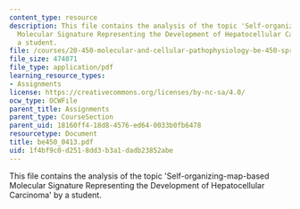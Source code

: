```yaml
---
content_type: resource
description: This file contains the analysis of the topic 'Self-organizing-map-based
  Molecular Signature Representing the Development of Hepatocellular Carcinoma' by
  a student.
file: /courses/20-450-molecular-and-cellular-pathophysiology-be-450-spring-2005/1f4bf9c0d2518dd3b3a1dadb23852abe_be450_0413.pdf
file_size: 474071
file_type: application/pdf
learning_resource_types:
- Assignments
license: https://creativecommons.org/licenses/by-nc-sa/4.0/
ocw_type: OCWFile
parent_title: Assignments
parent_type: CourseSection
parent_uid: 18160ff4-18d8-4576-ed64-0033b0fb6478
resourcetype: Document
title: be450_0413.pdf
uid: 1f4bf9c0-d251-8dd3-b3a1-dadb23852abe
---
```

This file contains the analysis of the topic 'Self-organizing-map-based Molecular Signature Representing the Development of Hepatocellular Carcinoma' by a student.